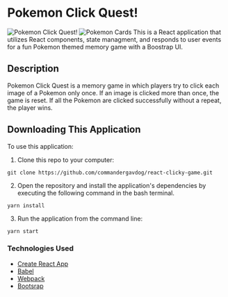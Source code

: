 # Pokemon Click Quest!
![Pokemon Click Quest!](https://github.com/commandergavdog/react-clicky-game/blob/master/src/components/assets/images/Pokemon%20Click%20Quest%20Screenshot.PNG)
![Pokemon Cards](https://github.com/commandergavdog/react-clicky-game/blob/master/src/components/assets/images/Pokemon.PNG)
This is a React application that utilizes React components, state managment, and responds to user events for a fun Pokemon themed memory game with a Boostrap UI.

## Description
Pokemon Click Quest is a memory game in which players try to click each image of a Pokemon only once. If an image is clicked more than once, the game is reset. If all the Pokemon are clicked successfully without a repeat, the player wins.

## Downloading This Application
To use this application:

1. Clone this repo to your computer:
```
git clone https://github.com/commandergavdog/react-clicky-game.git
```

2. Open the repository and install the application's dependencies by executing the following command in the bash terminal.
```
yarn install
```

3. Run the application from the command line:
```
yarn start
```

### Technologies Used
- [Create React App](https://github.com/facebook/create-react-app)
- [Babel](https://babeljs.io/)
- [Webpack](https://webpack.js.org/)
- [Bootsrap](https://getbootstrap.com/)
